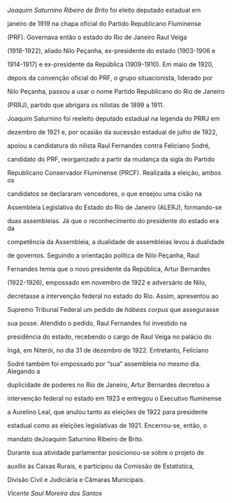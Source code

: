 

*Joaquim Saturnino Ribeiro de Brito* foi eleito deputado estadual em

janeiro de 1919 na chapa oficial do Partido Republicano Fluminense

(PRF). Governava então o estado do Rio de Janeiro Raul Veiga

(1918-1922), aliado Nilo Peçanha, ex-presidente do estado (1903-1906 e

1914-1917) e ex-presidente da República (1909-1910). Em maio de 1920,

depois da convenção oficial do PRF, o grupo situacionista, liderado por

Nilo Peçanha, passou a usar o nome Partido Republicano do Rio de Janeiro

(PRRJ), partido que abrigara os nilistas de 1899 a 1911.



Joaquim Saturnino foi reeleito deputado estadual na legenda do PRRJ em

dezembro de 1921 e, por ocasião da sucessão estadual de julho de 1922,

apoiou a candidatura do nilista Raul Fernandes contra Feliciano Sodré,

candidato do PRF, reorganizado a partir da mudança da sigla do Partido

Republicano Conservador Fluminense (PRCF). Realizada a eleição, ambos os

candidatos se declararam vencedores, o que ensejou uma cisão na

Assembleia Legislativa do Estado do Rio de Janeiro (ALERJ), formando-se

duas assembleias. Já que o reconhecimento do presidente do estado era da

competência da Assembleia, a dualidade de assembleias levou à dualidade

de governos. Seguindo a orientação política de Nilo Peçanha, Raul

Fernandes temia que o novo presidente da República, Artur Bernardes

(1922-1926), empossado em novembro de 1922 e adversário de Nilo,

decretasse a intervenção federal no estado do Rio. Assim, apresentou ao

Supremo Tribunal Federal um pedido de *hábeas corpus* que assegurasse

sua posse. Atendido o pedido, Raul Fernandes foi investido na

presidência do estado, recebendo o cargo de Raul Veiga no palácio do

Ingá, em Niterói, no dia 31 de dezembro de 1922. Entretanto, Feliciano

Sodré também foi empossado por “sua” assembleia no mesmo dia. Alegando a

duplicidade de poderes no Rio de Janeiro, Artur Bernardes decretou a

intervenção federal no estado em 1923 e entregou o Executivo fluminense

a Aurelino Leal, que anulou tanto as eleições de 1922 para presidente

estadual como as eleições legislativas de 1921. Encerrou-se, então, o

mandato deJoaquim Saturnino Ribeiro de Brito.



Durante sua atividade parlamentar posicionou-se sobre o projeto de

auxílio às Caixas Rurais, e participou da Comissão de Estatística,

Divisão Civil e Judiciária e Câmaras Municipais.



*Vicente Saul Moreira dos Santos*



